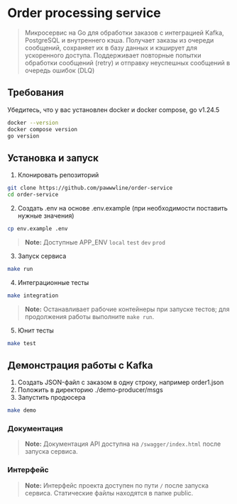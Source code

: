 # Order processing service

> Микросервис на Go для обработки заказов с интеграцией Kafka, PostgreSQL и внутреннего кэша. Получает заказы из очереди сообщений, сохраняет их в базу данных и кэширует для ускоренного доступа. Поддерживает повторные попытки обработки сообщений (retry) и отправку неуспешных сообщений в очередь ошибок (DLQ)

## Требования
Убедитесь, что у вас установлен docker и docker compose, go v1.24.5
```bash
docker --version
docker compose version
go version
```

## Установка и запуск

1. Клонировать репозиторий
```bash
git clone https://github.com/pawwwline/order-service
cd order-service
```

2. Создать .env на основе .env.example (при необходимости поставить нужные значения)
```bash
cp env.example .env
```
> **Note:** Доступные APP_ENV `local` `test` `dev` `prod`

3. Запуск сервиса

```bash
make run
```

4. Интеграционные тесты
```bash
make integration
```
> **Note:** Останавливает рабочие контейнеры при запуске тестов; для продолжения работы выполните `make run`.

5. Юнит тесты
```bash
make test
```

## Демонстрация работы с Kafka

1. Создать JSON-файл с заказом в одну строку, например order1.json
2. Положить в директорию ./demo-producer/msgs
3. Запустить продюсера

```bash
make demo
```
### Документация

> **Note:** Документация API доступна на `/swagger/index.html` после запуска сервиса.

### Интерфейс
> **Note:** Интерфейс проекта доступен по пути `/` после запуска сервиса. Статические файлы находятся в папке public.



